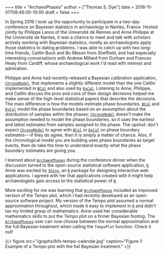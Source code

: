 +++
title = "ArchaeoPhases"
author = ["Thomas S. Dye"]
date = 2018-11-01T08:46:00-10:00
draft = false
+++

In Spring 2016 I took up the opportunity to participate in a two-day conference
on Bayesian statistics in archaeology in Nantes, France. Hosted jointly by
Philippe Lanos of the Universit&eacute; de Rennes and Anne Philippe at the Universit&eacute;
de Nantes, it was a chance to meet and talk with scholars actively working with
Bayesian statistics, mostly as archaeologists apply those statistics to dating
problems. I was able to catch up with two long-time friends, Caitlin Buck and Bo
Meson from Sheffield, and had especially interesting conversations with Andrew
Millard from Durham and Frances Healy from Cardiff, whose archaeological work
I'd read with interest and admiration.

Philippe and Anne had recently released a Bayesian calibration application,
[`ChronoModel`](https://chronomodel.com/), that implements a slightly different model than the one Caitlin
implemented in [`BCal`](https://bcal.shef.ac.uk/) and also used by [`OxCal`](https://c14.arch.ox.ac.uk/oxcal.html). Listening to Anne, Philippe, and
Caitlin discuss the pros and cons of their design decisions helped me make sense
of the high-level statistical papers that describe the decisions. The main
difference is how the models estimate phase boundaries. [`BCal`](https://bcal.shef.ac.uk/) and [`OxCal`](https://c14.arch.ox.ac.uk/oxcal.html) model the
phase boundaries based on an assumption about the distribution of samples within
the phases; [`ChronoModel`](https://chronomodel.com/) doesn't make the assumption needed to model the phase
boundaries, so it uses the earliest and latest estimates from samples assigned
to the phase. The upshot: don't expect [`ChronoModel`](https://chronomodel.com/) to agree with [`BCal`](https://bcal.shef.ac.uk/) or [`OxCal`](https://c14.arch.ox.ac.uk/oxcal.html)
on phase boundary estimates---if they do agree, then it is simply a matter of
chance.  Also, if the chronological model you are building uses phase boundaries
as target events, then do take the time to understand exactly what the phase
boundary estimates are giving you.

I learned about [`ArchaeoPhases`](http://www.math.sciences.univ-nantes.fr/~philippe/ArchaeoPhases.html) during the conference dinner when the discussion
turned to the open-source statistical software application, [`R`](https://www.r-project.org/). Anne was excited
by [`Shiny`](https://shiny.rstudio.com/), an [`R`](https://www.r-project.org/) package for designing interactive web applications. I agreed with
her that applications created with it might help archaeologists gain access to
the statistical power of [`R`](https://www.r-project.org/).

More exciting for me was learning that [`ArchaeoPhases`](http://www.math.sciences.univ-nantes.fr/~philippe/ArchaeoPhases.html) included an improved
version of the Tempo plot, which I had recently developed as an open-source
software project. My version of the Tempo plot assumed a normal approximation
throughout, which made it easy to implement in [`R`](https://www.r-project.org/) and didn't tax my limited grasp
of mathematics. Anne used her considerable mathematics skills to put the Tempo
plot on a firmer Bayesian footing. The [`ArchaeoPhases`](http://www.math.sciences.univ-nantes.fr/~philippe/ArchaeoPhases.html) user can now choose between
the normal approximation and the full Bayesian treatment when calling the
`TempoPlot` function. Check it out!

<a id="org861f48e"></a>

{{< figure src="/graphs/lkfs-tempo-calendar.jpg" caption="Figure 1: Example of a Tempo plot with the full Bayesian treatment." >}}
